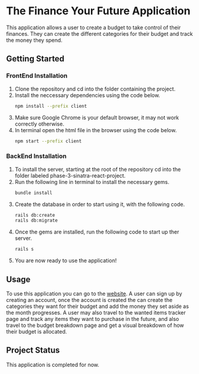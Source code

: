 # The Finance Your Future Application

This application allows a user to create a budget to take control of their finances. They can create the
different categories for their budget and track the money they spend.

## Getting Started

### FrontEnd Installation

1. Clone the repository and cd into the folder containing the project.
2. Install the neccessary dependencies using the code below.
    ```bash
    npm install --prefix client
    ```
3. Make sure Google Chrome is your default browser, it may not work correctly otherwise.
4. In terminal open the html file in the browser using the code below.
    ```bash
    npm start --prefix client
    ```

### BackEnd Installation

1. To install the server, starting at the root of the repository cd into the folder labeled phase-3-sinatra-react-project.
2. Run the following line in terminal to install the necessary gems.
    ```bash
    bundle install
    ```
3. Create the database in order to start using it, with the following code.
    ```bash
    rails db:create
    rails db:migrate
    ```
3. Once the gems are installed, run the following code to start up ther server.
    ```bash
    rails s
    ```
4. You are now ready to use the application!

## Usage
To use this application you can go to the [website](https://fitness-tracker-app.onrender.com/). A user can sign up by creating an account, once the account is created the can create the categories they want for their budget and add the money they set aside as the month progresses. A user may also travel to the wanted items tracker page and track any items they want to purchase in the future, and also travel to the budget breakdown page and get a visual breakdown of how their budget is allocated.

## Project Status
This application is completed for now.
